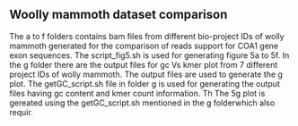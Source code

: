 ## Woolly mammoth dataset comparison
The a to f folders contains bam files from different bio-project IDs of wolly mammoth generated for the comparison of reads support for COA1 gene exon sequences.
The script_fig5.sh is used for generating figure 5a to 5f. 
In the g folder there are the output files for gc Vs kmer plot from 7 different project IDs of wolly mammoth. The output files are used to generate the g plot.
The getGC_script.sh file in folder g is used for generating the output files having gc content and kmer count information. Th
The 5g plot is gereated using the getGC_script.sh mentioned in the g folderwhich also requir.

